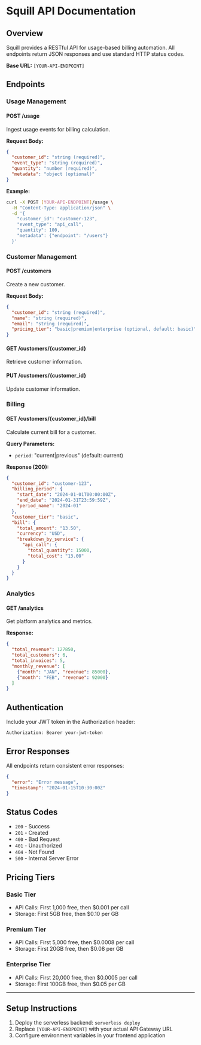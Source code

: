 # Squill API Documentation

## Overview
Squill provides a RESTful API for usage-based billing automation. All endpoints return JSON responses and use standard HTTP status codes.

**Base URL:** `[YOUR-API-ENDPOINT]`

## Endpoints

### Usage Management

#### POST /usage
Ingest usage events for billing calculation.

**Request Body:**
```json
{
  "customer_id": "string (required)",
  "event_type": "string (required)", 
  "quantity": "number (required)",
  "metadata": "object (optional)"
}
```

**Example:**
```bash
curl -X POST [YOUR-API-ENDPOINT]/usage \
  -H "Content-Type: application/json" \
  -d '{
    "customer_id": "customer-123",
    "event_type": "api_call",
    "quantity": 100,
    "metadata": {"endpoint": "/users"}
  }'
```

### Customer Management

#### POST /customers
Create a new customer.

**Request Body:**
```json
{
  "customer_id": "string (required)",
  "name": "string (required)",
  "email": "string (required)",
  "pricing_tier": "basic|premium|enterprise (optional, default: basic)"
}
```

#### GET /customers/{customer_id}
Retrieve customer information.

#### PUT /customers/{customer_id}
Update customer information.

### Billing

#### GET /customers/{customer_id}/bill
Calculate current bill for a customer.

**Query Parameters:**
- `period`: "current|previous" (default: current)

**Response (200):**
```json
{
  "customer_id": "customer-123",
  "billing_period": {
    "start_date": "2024-01-01T00:00:00Z",
    "end_date": "2024-01-31T23:59:59Z",
    "period_name": "2024-01"
  },
  "customer_tier": "basic",
  "bill": {
    "total_amount": "13.50",
    "currency": "USD",
    "breakdown_by_service": {
      "api_call": {
        "total_quantity": 15000,
        "total_cost": "13.00"
      }
    }
  }
}
```

### Analytics

#### GET /analytics
Get platform analytics and metrics.

**Response:**
```json
{
  "total_revenue": 127850,
  "total_customers": 6,
  "total_invoices": 5,
  "monthly_revenue": [
    {"month": "JAN", "revenue": 85000},
    {"month": "FEB", "revenue": 92000}
  ]
}
```

## Authentication
Include your JWT token in the Authorization header:
```
Authorization: Bearer your-jwt-token
```

## Error Responses
All endpoints return consistent error responses:
```json
{
  "error": "Error message",
  "timestamp": "2024-01-15T10:30:00Z"
}
```

## Status Codes
- `200` - Success
- `201` - Created
- `400` - Bad Request
- `401` - Unauthorized
- `404` - Not Found
- `500` - Internal Server Error

## Pricing Tiers

### Basic Tier
- API Calls: First 1,000 free, then $0.001 per call
- Storage: First 5GB free, then $0.10 per GB

### Premium Tier  
- API Calls: First 5,000 free, then $0.0008 per call
- Storage: First 20GB free, then $0.08 per GB

### Enterprise Tier
- API Calls: First 20,000 free, then $0.0005 per call
- Storage: First 100GB free, then $0.05 per GB

---

## Setup Instructions
1. Deploy the serverless backend: `serverless deploy`
2. Replace `[YOUR-API-ENDPOINT]` with your actual API Gateway URL
3. Configure environment variables in your frontend application